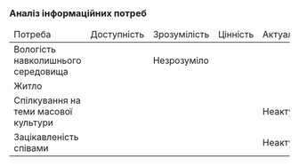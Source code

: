 ### Аналіз інформаційних потреб


<table>
  <thead>
    <tr>
      <td>Потреба</td>
      <td>Доступність</td>
      <td>Зрозумілість</td>
      <td>Цінність</td>
      <td>Актуальність</td>
    </tr>
  </thead>
  <tr>
    <td>Вологість навколишнього середовища</td>
    <td></td>
    <td>Незрозуміло</td>
    <td></td>
    <td></td>
  </tr>
    <tr>
      <td>Житло</td>
      <td></td>
      <td></td>
      <td></td>
      <td></td>
    </tr>
      <tr>
      <td>Спілкування на теми масової культури</td>
      <td></td>
      <td></td>
      <td></td>
      <td>Неактуально</td>
  </tr>
    <tr>
      <td>Зацікавленість співами</td>
      <td></td>
      <td></td>
      <td></td>
      <td>Неактуально</td>
  </tr>
